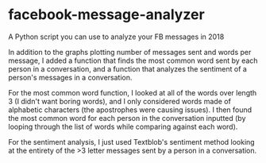 # facebook-message-analyzer
A Python script you can use to analyze your FB messages in 2018

In addition to the graphs plotting number of messages sent and words per message, I added a function that finds the most common word sent by each person in a conversation, and a function that analyzes the sentiment of a person's messages in a conversation.

For the most common word function, I looked at all of the words over length 3 (I didn't want boring words), and I only considered words made of alphabetic characters (the apostrophes were causing issues). I then found the most common word for each person in the conversation inputted (by looping through the list of words while comparing against each word).

For the sentiment analysis, I just used Textblob's sentiment method looking at the entirety of the >3 letter messages sent by a person in a conversation.
